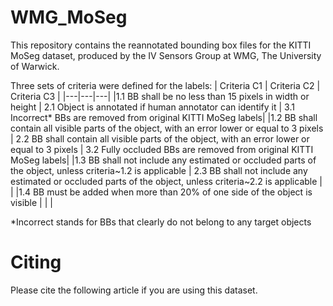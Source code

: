 # WMG_MoSeg

This repository contains the reannotated bounding box files for the KITTI MoSeg dataset, produced by the IV Sensors Group at WMG, The University of Warwick.

Three sets of criteria were defined for the labels:
| Criteria C1 | Criteria C2 | Criteria C3 |
|---|---|---|
|1.1 BB shall be no less than 15 pixels in width or height | 2.1 Object is annotated if human annotator can identify it | 3.1 Incorrect* BBs are removed from original KITTI MoSeg labels|
|1.2 BB shall contain all visible parts of the object, with an error lower or equal to 3 pixels | 2.2 BB shall contain all visible parts of the object, with an error lower or equal to 3 pixels | 3.2 Fully occluded BBs are removed from original KITTI MoSeg labels|
|1.3 BB shall not include any estimated or occluded parts of the object, unless criteria~1.2 is applicable | 2.3 BB shall not include any estimated or occluded parts of the object, unless criteria~2.2 is applicable | |
|1.4 BB must be added when more than 20\% of one side of the object is visible | | |

*Incorrect stands for BBs that clearly do not belong to any target objects

# Citing
Please cite the following article if you are using this dataset.
